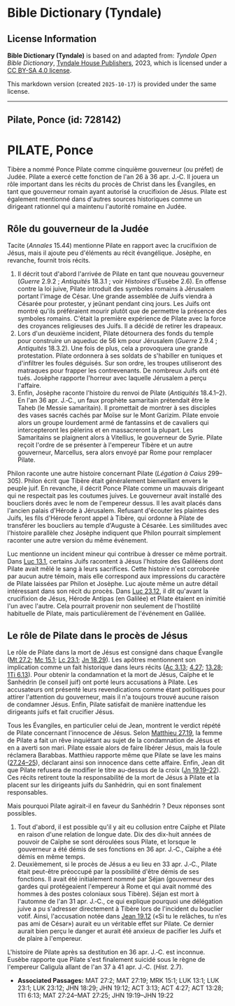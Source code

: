 # Bible Dictionary (Tyndale)

## License Information

**Bible Dictionary (Tyndale)** is based on and adapted from: _Tyndale Open Bible Dictionary_, [Tyndale House Publishers](https://tyndaleopenresources.com/), 2023, which is licensed under a [CC BY-SA 4.0 license](https://creativecommons.org/licenses/by-sa/4.0/legalcode.en).

This markdown version (created `2025-10-17`) is provided under the same license.



--------------------------------

## Pilate, Ponce (id: 728142)

PILATE, Ponce
=============

Tibère a nommé Ponce Pilate comme cinquième gouverneur (ou préfet) de Judée. Pilate a exercé cette fonction de l'an 26 à 36 apr. J.‑C. Il jouera un rôle important dans les récits du procès de Christ dans les Évangiles, en tant que gouverneur romain ayant autorisé la crucifixion de Jésus. Pilate est également mentionné dans d'autres sources historiques comme un dirigeant rationnel qui a maintenu l'autorité romaine en Judée.

Rôle du gouverneur de la Judée
------------------------------

Tacite (*Annales* 15\.44\) mentionne Pilate en rapport avec la crucifixion de Jésus, mais il ajoute peu d'éléments au récit évangélique. Josèphe, en revanche, fournit trois récits.

1. Il décrit tout d'abord l'arrivée de Pilate en tant que nouveau gouverneur (*Guerre* 2\.9\.2 ; *Antiquités* 18\.3\.1 ; voir *Histoires* d'Eusèbe 2\.6\). En offense contre la loi juive, Pilate introduit des symboles romains à Jérusalem portant l'image de César. Une grande assemblée de Juifs viendra à Césarée pour protester, y jeûnant pendant cinq jours. Les Juifs ont montré qu'ils préféraient mourir plutôt que de permettre la présence des symboles romains. C'était la première expérience de Pilate avec la force des croyances religieuses des Juifs. Il a décidé de retirer les drapeaux.
2. Lors d'un deuxième incident, Pilate détournera des fonds du temple pour construire un aqueduc de 56 km pour Jérusalem (*Guerre* 2\.9\.4 ; *Antiquités* 18\.3\.2\). Une fois de plus, cela a provoquera une grande protestation. Pilate ordonnera à ses soldats de s'habiller en tuniques et d'infiltrer les foules déguisés. Sur son ordre, les troupes utiliseront des matraques pour frapper les contrevenants. De nombreux Juifs ont été tués. Josèphe rapporte l'horreur avec laquelle Jérusalem a perçu l'affaire.
3. Enfin, Josèphe raconte l'histoire du renvoi de Pilate (*Antiquités* 18\.4\.1–2\). En l'an 36 apr. J.‑C., un faux prophète samaritain prétendait être le Taheb (le Messie samaritain). Il promettait de montrer à ses disciples des vases sacrés cachés par Moïse sur le Mont Garizim. Pilate envoie alors un groupe lourdement armé de fantassins et de cavaliers qui intercepteront les pèlerins et en massacreront la plupart. Les Samaritains se plaignent alors à Vitellius, le gouverneur de Syrie. Pilate reçoit l'ordre de se présenter à l'empereur Tibère et un autre gouverneur, Marcellus, sera alors envoyé par Rome pour remplacer Pilate.

Philon raconte une autre histoire concernant Pilate (*Légation à Caius* 299–305\). Philon écrit que Tibère était généralement bienveillant envers le peuple juif. En revanche, il décrit Ponce Pilate comme un mauvais dirigeant qui ne respectait pas les coutumes juives. Le gouverneur avait installé des boucliers dorés avec le nom de l'empereur dessus. Il les avait placés dans l'ancien palais d'Hérode à Jérusalem. Refusant d'écouter les plaintes des Juifs, les fils d'Hérode feront appel à Tibère, qui ordonne à Pilate de transférer les boucliers au temple d'Auguste à Césarée. Les similitudes avec l'histoire parallèle chez Josèphe indiquent que Philon pourrait simplement raconter une autre version du même événement.

Luc mentionne un incident mineur qui contribue à dresser ce même portrait. Dans [Luc 13\.1](https://ref.ly/Luke13:1), certains Juifs racontent à Jésus l'histoire des Galiléens dont Pilate avait mêlé le sang à leurs sacrifices. Cette histoire n'est corroborée par aucun autre témoin, mais elle correspond aux impressions du caractère de Pilate laissées par Philon et Josèphe. Luc ajoute même un autre détail intéressant dans son récit du procès. Dans [Luc 23\.12](https://ref.ly/Luke23:12), il dit qu'avant la crucifixion de Jésus, Hérode Antipas (en Galilée) et Pilate étaient en inimitié l'un avec l'autre. Cela pourrait provenir non seulement de l'hostilité habituelle de Pilate, mais particulièrement de l'événement en Galilée.

Le rôle de Pilate dans le procès de Jésus
-----------------------------------------

Le rôle de Pilate dans la mort de Jésus est consigné dans chaque Évangile ([Mt 27\.2](https://ref.ly/Matt27:2); [Mc 15\.1](https://ref.ly/Mark15:1); [Lc 23\.1](https://ref.ly/Luke23:1); [Jn 18\.29](https://ref.ly/John18:29)). Les apôtres mentionnent son implication comme un fait historique dans leurs récits ([Ac 3\.13](https://ref.ly/Acts3:13); [4\.27](https://ref.ly/Acts4:27); [13\.28](https://ref.ly/Acts13:28); [1Ti 6\.13](https://ref.ly/1Tim6:13)). Pour obtenir la condamnation et la mort de Jésus, Caïphe et le Sanhédrin (le conseil juif) ont porté leurs accusations à Pilate. Les accusateurs ont présenté leurs revendications comme étant politiques pour attirer l'attention du gouverneur, mais il n'a toujours trouvé aucune raison de condamner Jésus. Enfin, Pilate satisfait de manière inattendue les dirigeants juifs et fait crucifier Jésus.

Tous les Évangiles, en particulier celui de Jean, montrent le verdict répété de Pilate concernant l'innocence de Jésus. Selon [Matthieu 27\.19](https://ref.ly/Matt27:19), la femme de Pilate a fait un rêve inquiétant au sujet de la condamnation de Jésus et en a averti son mari. Pilate essaie alors de faire libérer Jésus, mais la foule réclamera Barabbas. Matthieu rapporte même que Pilate se lave les mains ([27\.24–25](https://ref.ly/Matt27:24-Matt27:25)), déclarant ainsi son innocence dans cette affaire. Enfin, Jean dit que Pilate refusera de modifier le titre au\-dessus de la croix ([Jn 19\.19–22](https://ref.ly/John19:19-John19:22)). Ces récits retirent toute la responsabilité de la mort de Jésus à Pilate et la placent sur les dirigeants juifs du Sanhédrin, qui en sont finalement responsables.

Mais pourquoi Pilate agirait\-il en faveur du Sanhédrin ? Deux réponses sont possibles.

1. Tout d'abord, il est possible qu'il y ait eu collusion entre Caïphe et Pilate en raison d'une relation de longue date. Dix des dix\-huit années de pouvoir de Caïphe se sont déroulées sous Pilate, et lorsque le gouverneur a été démis de ses fonctions en 36 apr. J.‑C., Caïphe a été démis en même temps.
2. Deuxièmement, si le procès de Jésus a eu lieu en 33 apr. J.‑C., Pilate était peut\-être préoccupé par la possibilité d'être démis de ses fonctions. Il avait été initialement nommé par Séjan (gouverneur des gardes qui protégeaient l'empereur à Rome et qui avait nommé des hommes à des postes coloniaux sous Tibère). Séjan est mort à l'automne de l'an 31 apr. J.‑C., ce qui explique pourquoi une délégation juive a pu s'adresser directement à Tibère lors de l'incident du bouclier votif. Ainsi, l'accusation notée dans [Jean 19\.12](https://ref.ly/John19:12) («Si tu le relâches, tu n’es pas ami de César») aurait eu un véritable effet sur Pilate. Ce dernier aurait bien perçu le danger et aurait été anxieux de pacifier les Juifs et de plaire à l'empereur.

L'histoire de Pilate après sa destitution en 36 apr. J.‑C. est inconnue. Eusèbe rapporte que Pilate s'est finalement suicidé sous le règne de l'empereur Caligula allant de l'an 37 à 41 apr. J.‑C. (*Hist.* 2\.7\).

* **Associated Passages:** MAT 27:2; MAT 27:19; MRK 15:1; LUK 13:1; LUK 23:1; LUK 23:12; JHN 18:29; JHN 19:12; ACT 3:13; ACT 4:27; ACT 13:28; 1TI 6:13; MAT 27:24–MAT 27:25; JHN 19:19–JHN 19:22

